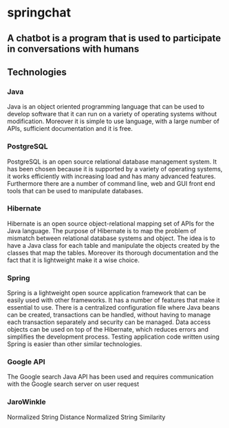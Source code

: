 # springchat
## A chatbot is a program that is used to participate in conversations with humans
## Technologies 
### Java
Java is an object oriented programming language that can be used to develop software that it can
run on a variety of operating systems without modification. Moreover it is simple to use language,
with a large number of APIs, sufficient documentation and it is free.
### PostgreSQL
PostgreSQL is an open source relational database management system. It has been chosen because
it is supported by a variety of operating systems, it works efficiently with increasing load and has
many advanced features. Furthermore there are a number of command line, web and GUI front end
tools that can be used to manipulate databases.
### Hibernate
Hibernate is an open source object-relational mapping set of APIs for the Java language. The
purpose of Hibernate is to map the problem of mismatch between relational database systems and
object. The idea is to have a Java class for each table and manipulate the objects created by the
classes that map the tables. Moreover its thorough documentation and the fact that it is lightweight
make it a wise choice.
### Spring
Spring is a lightweight open source application framework that can be easily used with other
frameworks. It has a number of features that make it essential to use. There is a centralized
configuration file where Java beans can be created, transactions can be handled, without having to
manage each transaction separately and security can be managed. Data access objects can be used
on top of the Hibernate, which reduces errors and simplifies the development process. Testing
application code written using Spring is easier than other similar technologies.
### Google API
The Google search Java API has been used and
requires communication with the Google search server on user request
### JaroWinkle 
Normalized String Distance
Normalized String Similarity
